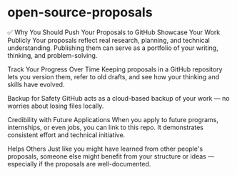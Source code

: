 # open-source-proposals
✅ Why You Should Push Your Proposals to GitHub
Showcase Your Work Publicly
Your proposals reflect real research, planning, and technical understanding. Publishing them can serve as a portfolio of your writing, thinking, and problem-solving.

Track Your Progress Over Time
Keeping proposals in a GitHub repository lets you version them, refer to old drafts, and see how your thinking and skills have evolved.

Backup for Safety
GitHub acts as a cloud-based backup of your work — no worries about losing files locally.

Credibility with Future Applications
When you apply to future programs, internships, or even jobs, you can link to this repo. It demonstrates consistent effort and technical initiative.

Helps Others
Just like you might have learned from other people's proposals, someone else might benefit from your structure or ideas — especially if the proposals are well-documented.

